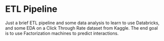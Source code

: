 # ETL Pipeline

Just a brief ETL pipeline and some data analysis to learn to use Databricks, and some EDA on a Click Through Rate dataset from Kaggle. The end goal is to use Factorization machines to predict interactions.
